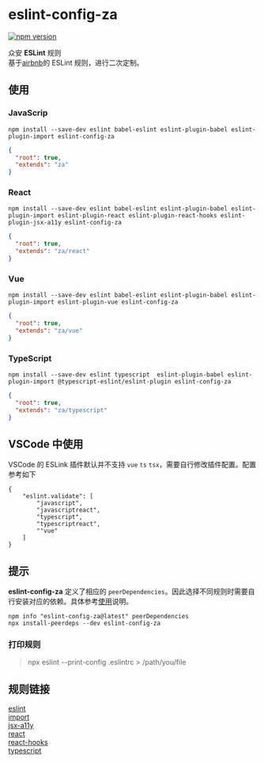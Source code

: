# eslint-config-za

[![npm version](https://badge.fury.io/js/eslint-config-za.svg)](https://www.npmjs.com/package/eslint-config-za)

众安 **ESLint** 规则  
基于[airbnb](https://github.com/airbnb/javascript)的 ESLint 规则，进行二次定制。


## 使用

### JavaScrip

```
npm install --save-dev eslint babel-eslint eslint-plugin-babel eslint-plugin-import eslint-config-za
```

```json
{
  "root": true,
  "extends": "za"
}

```

### React

```
npm install --save-dev eslint babel-eslint eslint-plugin-babel eslint-plugin-import eslint-plugin-react eslint-plugin-react-hooks eslint-plugin-jsx-a11y eslint-config-za
```

```json
{
  "root": true,
  "extends": "za/react"
}

```

### Vue

```
npm install --save-dev eslint babel-eslint eslint-plugin-babel eslint-plugin-import eslint-plugin-vue eslint-config-za
```

```json
{
  "root": true,
  "extends": "za/vue"
}

```

### TypeScript

```
npm install --save-dev eslint typescript  eslint-plugin-babel eslint-plugin-import @typescript-eslint/eslint-plugin eslint-config-za
```

```json
{
  "root": true,
  "extends": "za/typescript"
}

```

## VSCode 中使用
VSCode 的 ESLink 插件默认并不支持 `vue` `ts` `tsx`，需要自行修改插件配置。配置参考如下

```
{
    "eslint.validate": [
        "javascript",
        "javascriptreact",
        "typescript",
        "typescriptreact",
        ""vue"
    ]
}
```


## 提示

**eslint-config-za** 定义了相应的 `peerDependencies`。因此选择不同规则时需要自行安装对应的依赖。具体参考[使用](#使用)说明。  

```
npm info "eslint-config-za@latest" peerDependencies
npx install-peerdeps --dev eslint-config-za
```

### 打印规则

> npx eslint --print-config .eslintrc > /path/you/file

## 规则链接
[eslint](https://github.com/eslint/eslint/tree/master/docs/rules)  
[import](https://github.com/benmosher/eslint-plugin-import/tree/master/docs/rules)  
[jsx-a11y](https://github.com/evcohen/eslint-plugin-jsx-a11y/tree/master/docs/rules)  
[react](https://github.com/yannickcr/eslint-plugin-react/tree/master/docs/rules)  
[react-hooks](https://reactjs.org/docs/hooks-rules.html)  
[typescript](https://github.com/typescript-eslint/typescript-eslint/tree/master/packages/eslint-plugin/docs/rules)